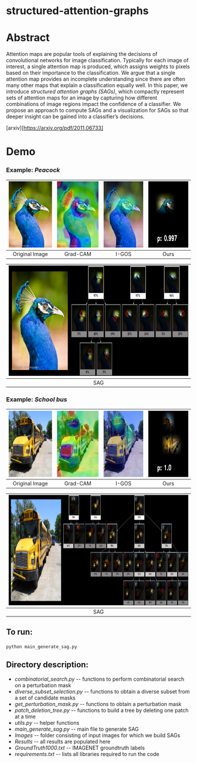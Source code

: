 # structured-attention-graphs


# Abstract
Attention maps are popular tools of explaining the decisions of convolutional networks for image classification. Typically for each image of interest, a single attention map is produced, which  assigns  weights  to  pixels  based  on  their  importance to  the  classification.  We  argue  that  a  single  attention  map provides an incomplete understanding since there are often many other maps that explain a classification equally well. In this paper, we introduce *structured attention graphs (SAGs)*, which compactly represent sets of attention maps for an image  by  capturing  how  different  combinations  of  image  regions impact the confidence of a classifier. We propose an approach to compute SAGs and a visualization for SAGs so that deeper insight can be gained into a classifier’s decisions.

[arxiv][https://arxiv.org/pdf/2011.06733]

# Demo

### Example: *Peacock*

<img src="demo_images/peacock_original.png" width="180" height="180">  |   <img src="demo_images/peacock_gcam.png" width="180" height="180"> | <img src="demo_images/peacock_igos.png" width="180" height="180"> | <img src="demo_images/peacock_dnf.gif" width="180" height="180">
:-------------------------:|:-------------------------:|:-------------------------:|:-------------------------:
Original Image | Grad-CAM | I-GOS | Ours


|<img src="demo_images/peacock_sag.png" width="1000" height="300">|
|:-------------------------:|
|SAG|

### Example: *School bus*

<img src="demo_images/schoolbus_original.png" width="180" height="180">  |   <img src="demo_images/schoolbus_gcam.png" width="180" height="180"> | <img src="demo_images/schoolbus_igos.png" width="180" height="180"> | <img src="demo_images/schoolbus_dnf.gif" width="180" height="180">
:-------------------------:|:-------------------------:|:-------------------------:|:-------------------------:
Original Image | Grad-CAM | I-GOS | Ours


|<img src="demo_images/schoolbus_sag.png" width="1000" height="300">|
|:-------------------------:|
|SAG|


## To run:
`python main_generate_sag.py`

## Directory description:
- *combinatorial_search.py* -- functions to perform combinatorial search on a perturbation mask
- *diverse_subset_selection.py* -- functions to obtain a diverse subset from a set of candidate masks
- *get_perturbation_mask.py* -- functions to obtain a perturbation mask
- *patch_deletion_tree.py* -- functions to build a tree by deleting one patch at a time
- *utils.py* -- helper functions
- *main_generate_sag.py* -- main file to generate SAG
- *Images* -- folder consisting of input images for which we build SAGs
- *Results* -- all results are populated here
- *GroundTruth1000.txt* -- IMAGENET groundtruth labels
- *requirements.txt* -- lists all libraries required to run the code
